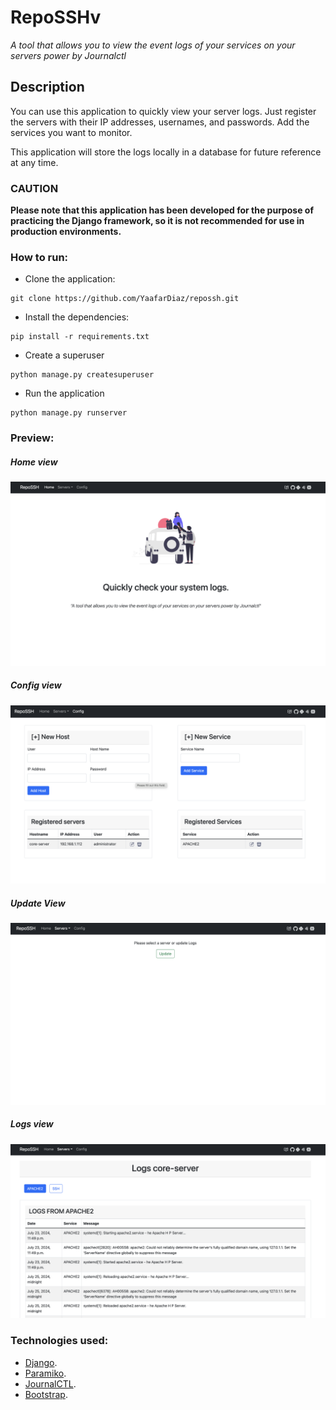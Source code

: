 # RepoSSHv

*A tool that allows you to view the event logs of your services on your servers power by Journalctl* 

## Description

You can use this application to quickly view your server logs. Just register the servers with their IP addresses, usernames, and passwords. Add the services you want to monitor.

This application will store the logs locally in a database for future reference at any time.

### CAUTION

**Please note that this application has been developed for the purpose of practicing the Django framework, so it is not recommended for use in production environments.**

### How to run:

* Clone the application:
```
git clone https://github.com/YaafarDiaz/repossh.git
```
* Install the dependencies:
```
pip install -r requirements.txt
```
* Create a superuser
```
python manage.py createsuperuser
```
* Run the application
```
python manage.py runserver
```

### Preview:

##### Home view
![This is the home view.](Screenshots/Home.png)
##### Config view
![This is the Config view.](Screenshots/Config.png)
##### Update View
![This is the Update view.](Screenshots/Update_Logs.png)
##### Logs view
![This is the Logs view.](Screenshots/Logs.png)


### Technologies used:

* [Django](https://www.djangoproject.com/).
* [Paramiko](https://www.paramiko.org/).
* [JournalCTL](https://www.freedesktop.org/software/systemd/man/latest/journalctl.html).
* [Bootstrap](https://getbootstrap.com/).

